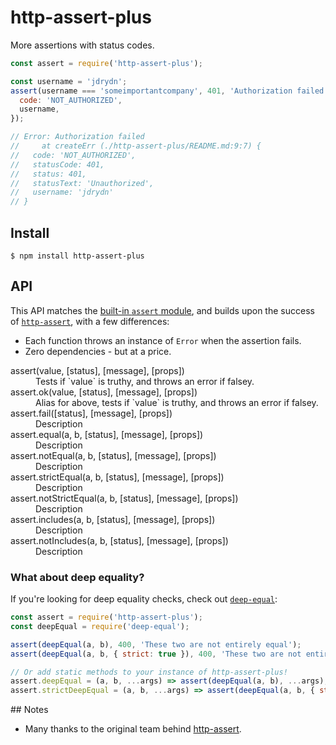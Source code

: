 # http-assert-plus

More assertions with status codes.

```js
const assert = require('http-assert-plus');

const username = 'jdrydn';
assert(username === 'someimportantcompany', 401, 'Authorization failed', {
  code: 'NOT_AUTHORIZED',
  username,
});

// Error: Authorization failed
//     at createErr (./http-assert-plus/README.md:9:7) {
//   code: 'NOT_AUTHORIZED',
//   statusCode: 401,
//   status: 401,
//   statusText: 'Unauthorized',
//   username: 'jdrydn'
// }
```

## Install

```
$ npm install http-assert-plus
```

## API

This API matches the [built-in `assert` module](https://nodejs.org/dist/latest/docs/api/assert.html), and builds upon the success of [`http-assert`](https://github.com/jshttp/http-assert), with a few differences:

- Each function throws an instance of `Error` when the assertion fails.
- Zero dependencies - but at a price.

<dl>
  <dt>assert(value, [status], [message], [props])</dt>
  <dd>Tests if `value` is truthy, and throws an error if falsey.</dd>
  <dt>assert.ok(value, [status], [message], [props])</dt>
  <dd>Alias for above, tests if `value` is truthy, and throws an error if falsey.</dd>
  <dt>assert.fail([status], [message], [props])</dt>
  <dd>Description</dd>
  <dt>assert.equal(a, b, [status], [message], [props])</dt>
  <dd>Description</dd>
  <dt>assert.notEqual(a, b, [status], [message], [props])</dt>
  <dd>Description</dd>
  <dt>assert.strictEqual(a, b, [status], [message], [props])</dt>
  <dd>Description</dd>
  <dt>assert.notStrictEqual(a, b, [status], [message], [props])</dt>
  <dd>Description</dd>
  <dt>assert.includes(a, b, [status], [message], [props])</dt>
  <dd>Description</dd>
  <dt>assert.notIncludes(a, b, [status], [message], [props])</dt>
  <dd>Description</dd>
</dl>

### What about deep equality?

If you're looking for deep equality checks, check out [`deep-equal`](https://npm.im/deep-equal):

```js
const assert = require('http-assert-plus');
const deepEqual = require('deep-equal');

assert(deepEqual(a, b), 400, 'These two are not entirely equal');
assert(deepEqual(a, b, { strict: true }), 400, 'These two are not entirely equal');

// Or add static methods to your instance of http-assert-plus!
assert.deepEqual = (a, b, ...args) => assert(deepEqual(a, b), ...args);
assert.strictDeepEqual = (a, b, ...args) => assert(deepEqual(a, b, { strict: true }), ...args);
```

## Notes

- Many thanks to the original team behind [http-assert](https://npm.im/http-assert).
